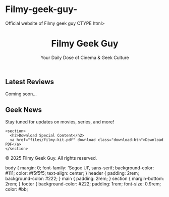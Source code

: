 # Filmy-geek-guy-
Official website of Filmy geek guy 
CTYPE html>
<html lang="en">
<head>
  <meta charset="UTF-8" />
  <meta name="viewport" content="width=device-width, initial-scale=1.0" />
  <title>Filmy Geek Guy</title>
  <link rel="stylesheet" href="style.css" />
</head>
<body>
  <header>
    <h1>Filmy Geek Guy</h1>
    <p>Your Daily Dose of Cinema & Geek Culture</p>
  </header>
  <main>
    <section>
      <h2>Latest Reviews</h2>
      <p>Coming soon...</p>
    </section>
    <section>
      <h2>Geek News</h2>
      <p>Stay tuned for updates on movies, series, and more!</p>
    </section>

    <section>
      <h2>Download Special Content</h2>
      <a href="files/filmy-kit.pdf" download class="download-btn">Download PDF</a>
    </section>
  </main>
  <footer>
    <p>&copy; 2025 Filmy Geek Guy. All rights reserved.</p>
  </footer>
</body>
</html>

body {
  margin: 0;
  font-family: 'Segoe UI', sans-serif;
  background-color: #111;
  color: #f5f5f5;
  text-align: center;
}
header {
  padding: 2rem;
  background-color: #222;
}
main {
  padding: 2rem;
}
section {
  margin-bottom: 2rem;
}
footer {
  background-color: #222;
  padding: 1rem;
  font-size: 0.9rem;
  color: #bb;

